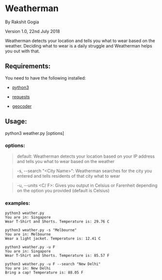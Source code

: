# Weatherman
By Rakshit Gogia

Version 1.0, 22nd July 2018

Weatherman detects your location and tells you what to wear based on the weather.
Deciding what to wear is a daily struggle and Weatherman helps you out with that.

## Requirements:
You need to have the following installed:
- [python3](https://www.python.org/downloads/)

- [requests](http://docs.python-requests.org/en/master/)

- [geocoder](https://pypi.org/project/geocoder/1.0.0/)


## Usage:
python3 weather.py \[options]

### options:

> default: Weatherman detects your location based on your IP address and tells you what to wear based on the weather

> -s, --search "\<City Name>": Weatherman searches for the city you entered
 and tells residents of that city what to wear

> -u, --units <C/ F>: Gives you output in Celsius or Farenheit depending
on the option you provided (default is Celsius)

### examples:

```
python3 weather.py
You are in: Singapore
Wear T-Shirt and Shorts. Temperature is: 29.76 C
```

```
python3 weather.py -s "Melbourne"
You are in: Melbourne
Wear a light jacket. Temperature is: 12.41 C
```

```
python3 weather.py -u F
You are in: Singapore
Wear T-Shirt and Shorts. Temperature is: 85.57 F
```

```
python3 weather.py -u F --search "New Delhi"
You are in: New Delhi
Bring a cap! Temperature is: 88.05 F
```

